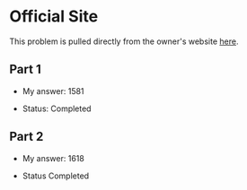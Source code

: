 # Official Site
This problem is pulled directly from the owner's website [here](https://adventofcode.com/2021/day/1).

## Part 1

- My answer: 1581

- Status: Completed

## Part 2

- My answer: 1618

- Status Completed
